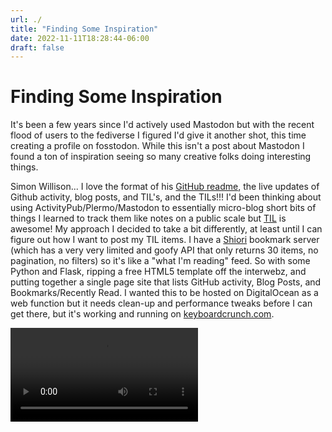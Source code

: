 ```yaml
---
url: ./
title: "Finding Some Inspiration"
date: 2022-11-11T18:28:44-06:00
draft: false
---
```


# Finding Some Inspiration

It's been a few years since I'd actively used Mastodon but with the recent flood of users to the fediverse I figured I'd give it another shot, this time creating a profile on fosstodon. While this isn't a post about Mastodon I found a ton of inspiration seeing so many creative folks doing interesting things.

Simon Willison... I love the format of his [GitHub readme](https://github.com/simonw/), the live updates of Github activity, blog posts, and TIL's, and the TILs!!! I'd been thinking about using ActivityPub/Plermo/Mastodon to essentially micro-blog short bits of things I learned to track them like notes on a public scale but [TIL](https://github.com/simonw/til) is awesome! My approach I decided to take a bit differently, at least until I can figure out how I want to post my TIL items. I have a [Shiori](https://github.com/go-shiori/shiori) bookmark server (which has a very very limited and goofy API that only returns 30 items, no pagination, no filters) so it's like a "what I'm reading" feed. So with some Python and Flask, ripping a free HTML5 template off the interwebz, and putting together a single page site that lists GitHub activity, Blog Posts, and Bookmarks/Recently Read. I wanted this to be hosted on DigitalOcean as a web function but it needs clean-up and performance tweaks before I can get there, but it's working and running on [keyboardcrunch.com](https://keyboardcrunch.com/).

<video src="./site_preview.mp4" type="video/mp4" preload="auto" controls="controls"></video>
